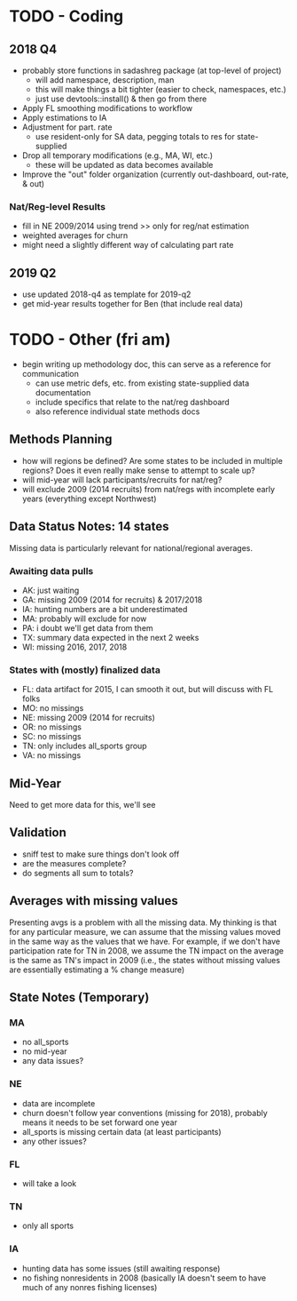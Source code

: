 
# TODO - Coding

## 2018 Q4

- probably store functions in sadashreg package (at top-level of project)
    + will add namespace, description, man
    + this will make things a bit tighter (easier to check, namespaces, etc.)
    + just use devtools::install() & then go from there
- Apply FL smoothing modifications to workflow
- Apply estimations to IA 
- Adjustment for part. rate
    + use resident-only for SA data, pegging totals to res for state-supplied
- Drop all temporary modifications (e.g., MA, WI, etc.)
    + these will be updated as data becomes available
- Improve the "out" folder organization (currently out-dashboard, out-rate, & out)

### Nat/Reg-level Results

- fill in NE 2009/2014 using trend >> only for reg/nat estimation
- weighted averages for churn
- might need a slightly different way of calculating part rate

## 2019 Q2

- use updated 2018-q4 as template for 2019-q2
- get mid-year results together for Ben (that include real data)

# TODO - Other (fri am)

- begin writing up methodology doc, this can serve as a reference for communication
    + can use metric defs, etc. from existing state-supplied data documentation
    + include specifics that relate to the nat/reg dashboard
    + also reference individual state methods docs

## Methods Planning

- how will regions be defined? Are some states to be included in multiple regions? Does it even really make sense to attempt to scale up?
- will mid-year will lack participants/recruits for nat/reg?
- will exclude 2009 (2014 recruits) from nat/regs with incomplete early years (everything except Northwest)

## Data Status Notes: 14 states

Missing data is particularly relevant for national/regional averages.

### Awaiting data pulls

- AK: just waiting
- GA: missing 2009 (2014 for recruits) & 2017/2018
- IA: hunting numbers are a bit underestimated
- MA: probably will exclude for now
- PA: i doubt we'll get data from them
- TX: summary data expected in the next 2 weeks
- WI: missing 2016, 2017, 2018

### States with (mostly) finalized data

- FL: data artifact for 2015, I can smooth it out, but will discuss with FL folks
- MO: no missings
- NE: missing 2009 (2014 for recruits)
- OR: no missings
- SC: no missings
- TN: only includes all_sports group
- VA: no missings

## Mid-Year

Need to get more data for this, we'll see

## Validation

- sniff test to make sure things don't look off
- are the measures complete?
- do segments all sum to totals?

## Averages with missing values

Presenting avgs is a problem with all the missing data. My thinking is that for any particular measure, we can assume that the missing values moved in the same way as the values that we have. For example, if we don't have participation rate for TN in 2008, we assume the TN impact on the average is the same as TN's impact in 2009 (i.e., the states without missing values are essentially estimating a % change measure)


## State Notes (Temporary)

### MA

- no all_sports
- no mid-year
- any data issues?

### NE

- data are incomplete
- churn doesn't follow year conventions (missing for 2018), probably means it needs to be set forward one year
- all_sports is missing certain data (at least participants)
- any other issues?

### FL

- will take a look

### TN

- only all sports

### IA

- hunting data has some issues (still awaiting response)
- no fishing nonresidents in 2008 (basically IA doesn't seem to have much of any nonres fishing licenses)
